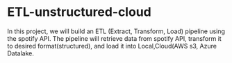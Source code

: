 # ETL-unstructured-cloud
In this project, we will build an ETL (Extract, Transform, Load) pipeline using the spotify API. The pipeline will retrieve data from spotify API, transform it to desired format(structured), and load it into Local,Cloud(AWS s3, Azure Datalake.
